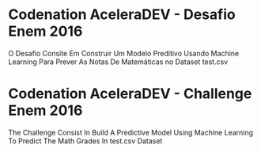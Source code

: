 # Codenation AceleraDEV - Desafio Enem 2016
O Desafio Consite Em Construir Um Modelo Preditivo Usando Machine Learning Para Prever As Notas De Matemáticas no Dataset test.csv


# Codenation AceleraDEV - Challenge Enem 2016
The Challenge Consist In Build A Predictive Model Using Machine Learning To Predict The Math Grades In test.csv Dataset